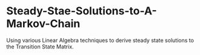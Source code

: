 # Steady-Stae-Solutions-to-A-Markov-Chain
Using various Linear Algebra techniques to derive steady state solutions to the Transition State Matrix. 

